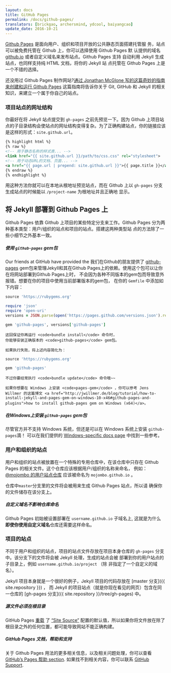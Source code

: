 ```yaml
---
layout: docs
title: GitHub Pages
permalink: /docs/github-pages/
translators: [brickgao, archersmind, ydcool, baiyangcao]
update_date: 2016-10-21
---
```


[Github Pages](http://pages.github.com) 是面向用户、组织和项目开放的公共静态页面搭建托管服
务，站点可以被免费托管在 Github 上，你可以选择使用 Github Pages 默
认提供的域名 [github.io]() 或者自定义域名来发布站点。Github Pages 支持
自动利用 Jekyll 生成站点，也同样支持纯 HTML 文档，将你的 Jekyll 站
点托管在 Github Pages 上是一个不错的选择。

还没用过 Github Pages 制作网站?[通过 Jonathan McGlone 写的这篇奇妙的指南来创建和运行 Github Pages](http://jmcglone.com/guides/github-pages/)
这篇指南将告诉你关于 Git, GitHub 和 Jekyll 的相关知识，来建立一个属于你自己的站点。

### 项目站点的网址结构

你最好在将 Jekyll 站点提交到 `gh-pages` 之前先预览一下。因为 Github
上项目站点的子目录结构会使站点的网址结构变得复杂。为了正确构建站点，你的链接应该是这样的形式：`site.github.url`。

```xml
{% highlight html %}
{% raw %}
<!-- 用于静态名称的样式表... -->
<link href="{{ site.github.url }}/path/to/css.css" rel="stylesheet">
<!-- 用于动态URL的文档、页面... -->
<a href="{{ page.url | prepend: site.github.url }}">{{ page.title }}</a>
{% endraw %}
{% endhighlight %}
```


用这种方法你就可以在本地从根地址预览站点，而在 Github 上以 
`gh-pages` 分支生成站点的时候能以 `/project-name` 为根地址并且正确地
显示。

## 将 Jekyll 部署到 Github Pages 上

Github Pages 依靠 Github 上项目的某些特定分支来工作。Github Pages
分为两种基本类型：用户/组织的站点和项目的站点。搭建这两种类型站
点的方法除了一些小细节之外基本一致。


<div class="note protip">
  <h5>使用 <code>github-pages</code> gem包</h5>
  <p>
    Our friends at GitHub have provided the
    我们在Github的朋友提供了
    <a href="https://github.com/github/pages-gem">github-pages</a>
    gem包来管理Jekyll和其在Github Pages上的依赖。使用这个包可以让你在将网站部署到Github Pages上时，
    不会因为各种不同版本的gem包而导致意外报错。想要在你的项目中使用当前部署版本的gem包，
    在你的 <code>Gemfile</code> 中添加如下内容：

```ruby
source 'https://rubygems.org'

require 'json'
require 'open-uri'
versions = JSON.parse(open('https://pages.github.com/versions.json').read)

gem 'github-pages', versions['github-pages']
```

    这回保证你再运行 <code>bundle install</code> 命令时，
    你能够安装正确版本的 <code>github-pages</code> gem包。

    如果执行失败，将上述内容简化为：

```ruby
source 'https://rubygems.org'

gem 'github-pages'
```

    不过你要经常执行 <code>bundle update</code> 命令哦~~

    如果你想要在 Windows 上安装 <code>pages-gem</code> ，你可以参考 Jens Willmer 的这篇博文 <a href="http://jwillmer.de/blog/tutorial/how-to-install-jekyll-and-pages-gem-on-windows-10-x46#github-pages-and-plugins">how to install github-pages gem on Windows (x64)</a>。
  </p>
</div>

<div class="note info">
  <h5>在Windows上安装 <code>github-pages</code> gem包</h5>
  <p>
    尽管官方并不支持 Windows 系统，但还是可以在 Windows 系统上安装 <code>github-pages</code>滴！
    可以在我们提供的 <a href="../windows/#installation">Windows-specific docs page</a> 中找到一些参考。
  </p>
</div>

### 用户和组织的站点

用户和组织的站点被放置在一个特殊的专用仓库中，在该仓库中只存在
Github Pages 的相关文件。这个仓库应该根据用户/组织的名称来命名，
例如： [@mojombo 的用户站点仓库](https://github.com/mojombo/mojombo.github.io) 应该被命名为 `mojombo.github.io` 。

仓库中`master`分支里的文件将会被用来生成 Github Pages 站点，所以请
确保你的文件储存在该分支上。

<div class="note info">
  <h5>自定义域名不影响仓库命名</h5>
  <p>
    Github Pages 初始被设置部署在 
    <code>username.github.io</code> 子域名上, 这就是为什么
    <strong>即使你使用自定义域名</strong>仓库还需要这样命名。
  </p>
</div>

### 项目的站点

不同于用户和组织的站点，项目的站点文件存放在项目本身仓库的
`gh-pages` 分支中。该分支下的文件将会被 Jekyll 处理，生成的站点会被
部署到你的用户站点的子目录上，例如 `username.github.io/project` （除
非指定了一个自定义的域名）。

Jekyll 项目本身就是一个很好的例子，Jekyll 项目的代码存放在
[master 分支]({{ site.repository }}) ， 而 Jekyll 的项目站点（就是你现在看见的网页）包含在同一仓库的 
[gh-pages 分支]({{ site.repository }}/tree/gh-pages) 中。

<div class="note warning">
  <h5>源文件必须在根目录</h5>
  <p>
GitHub Pages <a href="https://help.github.com/articles/troubleshooting-github-pages-build-failures#source-setting">重载</a> 了 <a href="/docs/configuration/#global-configuration">“Site Source”</a> 配置的默认值，所以如果你将文件放在除了根目录之外的任何位置，都可能导致网站不能正确构建。
  </p>
</div>

<div class="note">
  <h5>GitHub Pages 文档，帮助和支持</h5>
  <p>
    关于 Github Pages 用法的更多相关信息，以及相关问题处理，你可以查看 <a
    href="https://help.github.com/categories/github-pages-basics/">GitHub’s Pages 帮助
    section</a>. 如果找不到相关内容，你可以联系 <a href="https://github.com/contact">GitHub Support</a>.
  </p>
</div>

